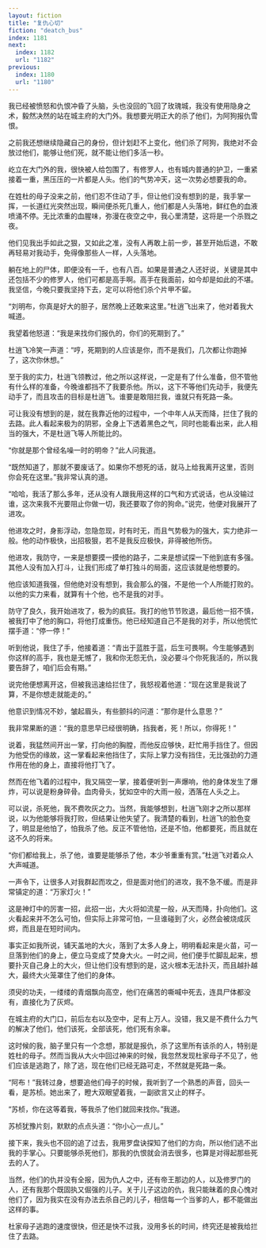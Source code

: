 ```yaml
---
layout: fiction
title: "复仇心切"
fiction: "deatch_bus"
index: 1181
next:
  index: 1182
  url: "1182"
previous:
  index: 1180
  url: "1180"
---
```

我已经被愤怒和仇恨冲昏了头脑，头也没回的飞回了玫瑰城，我没有使用隐身之术，毅然决然的站在城主府的大门外。我想要光明正大的杀了他们，为阿狗报仇雪恨。

之前我还想继续隐藏自己的身份，但计划赶不上变化，他们杀了阿狗，我绝对不会放过他们，能够让他们死，就不能让他们多活一秒。

屹立在大门外的我，很快被人给包围了，有修罗人，也有城内普通的护卫，一重紧接着一重，黑压压的一片都是人头。他们的气势冲天，这一次势必想要我的命。

在姓杜的母子没来之前，他们忍不住动了手，但让他们没有想到的是，我手掌一挥，一长道红光突然出现，瞬间便杀死几重人，他们都是人头落地，鲜红色的血液喷涌不停。无比浓重的血腥味，弥漫在夜空之中，我心里清楚，这将是一个杀戮之夜。

他们见我出手如此之狠，又如此之准，没有人再敢上前一步，甚至开始后退，不敢再轻易对我动手，免得像那些人一样，人头落地。

躺在地上的尸体，即便没有一千，也有八百。如果是普通之人还好说，关键是其中还包括不少的修罗人，他们可都是高手啊。高手在我面前，如今却是如此的不堪。我坚信，今晚只要我坚持下去，定可以将他们杀个片甲不留。

“刘明布，你真是好大的胆子，居然晚上还敢来这里。”杜逍飞出来了，他对着我大喊道。

我望着他怒道：“我是来找你们报仇的，你们的死期到了。”

杜逍飞冷笑一声道：“哼，死期到的人应该是你，而不是我们，几次都让你跑掉了，这次你休想。”

至于我的实力，杜逍飞领教过，他之所以这样说，一定是有了什么准备，但不管他有什么样的准备，今晚谁都挡不了我要杀他。所以，这下不等他们先动手，我便先动手了，而且攻击的目标是杜逍飞。谁要是敢阻拦我，谁就只有死路一条。

可让我没有想到的是，就在我靠近他的过程中，一个中年人从天而降，拦住了我的去路。此人看起来极为的阴邪，全身上下透着黑色之气，同时也能看出来，此人相当的强大，不是杜逍飞等人所能比的。

“你就是那个曾经名噪一时的明帝？”此人问我道。

“既然知道了，那就不要废话了。如果你不想死的话，就马上给我离开这里，否则你会死在这里。”我非常认真的道。

“哈哈，我活了那么多年，还从没有人跟我用这样的口气和方式说话，也从没输过谁，这次来我不光要阻止你做一切，我还要取了你的狗命。”说完，他便对我展开了进攻。

他进攻之时，身影浮动，忽隐忽现，时有时无，而且气势极为的强大，实力绝非一般。他的动作极快，出招极狠，若不是我反应极快，非得被他所伤。

他进攻，我防守，一来是想要摸一摸他的路子，二来是想试探一下他到底有多强。其他人没有加入打斗，让我们形成了单打独斗的局面，这应该就是他想要的。

他应该知道我强，但他绝对没有想到，我会那么的强，不是他一个人所能打败的。以他的实力来看，就算有十个他，也不是我的对手。

防守了良久，我开始进攻了，极为的疯狂。我打的他节节败退，最后他一招不慎，被我打中了他的胸口，将他打成重伤。他已经知道自己不是我的对手，所以他慌忙摆手道：“停一停！”

听到他说，我住了手，他接着道：“青出于蓝胜于蓝，后生可畏啊。今生能够遇到你这样的高手，我也是无憾了，我和你无怨无仇，没必要斗个你死我活的，所以我要告辞了，咱们后会有期。”

说完他便想离开这，但被我迅速给拦住了，我怒视着他道：“现在这里是我说了算，不是你想走就能走的。”

他意识到情况不妙，皱起眉头，有些颤抖的问道：“那你是什么意思？”

我非常果断的道：“我的意思早已经很明确，挡我者，死！所以，你得死！”

说着，我猛然间开出一掌，打向他的胸膛，而他反应够快，赶忙用手挡住了。但因为他受伤的缘故，这一掌看起来他挡住了，实际上掌力没有挡住，无比强劲的力道作用在他的身上，直接将他打飞了。

然而在他飞着的过程中，我又隔空一掌，接着便听到一声爆响，他的身体发生了爆炸，可以说是粉身碎骨。血肉骨头，犹如空中的大雨一般，洒落在人头之上。

可以说，杀死他，我不费吹灰之力。当然，我能够想到，杜逍飞刚才之所以那样说，以为他能够将我打败，但结果让他失望了。我清楚的看到，杜逍飞的脸色变了，明显是他怕了，怕我杀了他。反正不管他怕，还是不怕，他都要死，而且就在这不久的将来。

“你们都给我上，杀了他，谁要是能够杀了他，本少爷重重有赏。”杜逍飞对着众人大声喊道。

一声令下，让很多人对我群起而攻之，但是面对他们的进攻，我不急不缓。而是非常镇定的道：“万家灯火！”

这是神灯中的厉害一招，此招一出，大火将如流星一般，从天而降，扑向他们。这火看起来并不怎么可怕，但实际上非常可怕，一旦谁碰到了火，必然会被烧成灰烬，而且是在短时间内。

事实正如我所说，铺天盖地的大火，落到了太多人身上，明明看起来是火苗，可一旦落到他们的身上，便立马变成了焚身大火。一时之间，他们便手忙脚乱起来，想要扑灭自己身上的大火，但让他们没有想到的是，这火根本无法扑灭，而且越扑越大，最终大火笼罩住了他们的身体。

须臾的功夫，一缕缕的青烟飘向高空，他们在痛苦的嘶喊中死去，连具尸体都没有，直接化为了灰烬。

在城主府的大门口，前后左右以及空中，足有上万人。没错，我又是不费什么力气的解决了他们，他们该死，全部该死，他们死有余辜。

这时候的我，脑子里只有一个念想，那就是报仇，杀了这里所有该杀的人，特别是姓杜的母子。然而当我从大火中回过神来的时候，我忽然发现杜家母子不见了，他们应该是逃跑了，除了逃，现在他们已经无路可走，不然就是死路一条。

“阿布！”我转过身，想要追他们母子的时候，我听到了一个熟悉的声音，回头一看，是苏桢。她出来了，瞪大双眼望着我，一副欲言又止的样子。

“苏桢，你在这等着我，等我杀了他们就回来找你。”我道。

苏桢犹豫片刻，默默的点点头道：“你小心一点儿。”

接下来，我头也不回的追了过去，我用罗盘诀探知了他们的方向，所以他们逃不出我的手掌心。只要能够杀死他们，那我的仇恨就会消去很多，也算是对得起那些死去的人了。

当然，他们的仇并没有全报，因为仇人之中，还有帝王那边的人，以及修罗门的人，还有我那个既固执又倔强的儿子。关于儿子这边的仇，我只能昧着的良心愧对他们了，因为我实在没有办法去杀自己的儿子，相信每一个当爹的人，都不能做出这样的事。

杜家母子逃跑的速度很快，但还是快不过我，没用多长的时间，终究还是被我给拦住了去路。